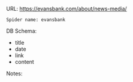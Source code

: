 URL: https://evansbank.com/about/news-media/

    Spider name: evansbank

DB Schema:
- title
- date
- link
- content

Notes: